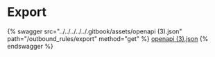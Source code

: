 # Export

{% swagger src="../../../../../.gitbook/assets/openapi (3).json" path="/outbound_rules/export" method="get" %}
[openapi (3).json](<../../../../../.gitbook/assets/openapi (3).json>)
{% endswagger %}
